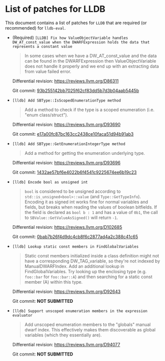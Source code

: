 # List of patches for LLDB

This document contains a list of patches for `LLDB` that are required (or recommended) for `lldb-eval`.

* (Required) `[LLDB] Fix how ValueObjectVariable handles DW_AT_const_value when the DWARFExpression holds the data that represents a constant value`

  > In some cases when we have a DW_AT_const_value and the data can be found in the DWARFExpression then ValueObjectVariable does not handle it properly and we end up with an extracting data from value failed error.

  Differential revision: <https://reviews.llvm.org/D86311>

  Git commit: [93b255142bb7025f62cf83dd5b7d3b04aab5445b](https://github.com/llvm/llvm-project/commit/93b255142bb7025f62cf83dd5b7d3b04aab5445b)

* `[lldb] Add SBType::IsScopedEnumerationType method`

  > Add a method to check if the type is a scoped enumeration (i.e. "enum class/struct").

  Differential revision: <https://reviews.llvm.org/D93690>

  Git commit: [e17a00fc87bc163cc2438ce10faca51d94b91ab3](https://github.com/llvm/llvm-project/commit/e17a00fc87bc163cc2438ce10faca51d94b91ab3)

* `[lldb] Add SBType::GetEnumerationIntegerType method`

  > Add a method for getting the enumeration underlying type.

  Differential revision: <https://reviews.llvm.org/D93696>

  Git commit: [1432ae57bf6e4022b6f4541c9225674ee6b19c23](https://github.com/llvm/llvm-project/commit/1432ae57bf6e4022b6f4541c9225674ee6b19c23)

* `[lldb] Encode bool as unsigned int`

  > `bool` is considered to be unsigned according to `std::is_unsigned<bool>::value` (and `Type::GetTypeInfo`). Encoding it as signed int works fine for normal variables and fields, but breaks when reading the values of boolean bitfields. If the field is declared as `bool b : 1` and has a value of `0b1`, the call to `SBValue::GetValueAsSigned()` will return `-1`.

  Differential revision: <https://reviews.llvm.org/D102685>

  Git commit: [0bab7b26f4d9dc4cb8f6c2877ad4a2c388c41c65](https://github.com/llvm/llvm-project/commit/0bab7b26f4d9dc4cb8f6c2877ad4a2c388c41c65)

* `[lldb] Lookup static const members in FindGlobalVariables`

  > Static const members initialized inside a class definition might not have a corresponding DW_TAG_variable, so they're not indexed by ManualDWARFIndex. Add an additional lookup in FindGlobalVariables. Try looking up the enclosing type (e.g. `foo::bar` for `foo::bar::A`) and then searching for a static const member (A) within this type.

  Differential revision: <https://reviews.llvm.org/D92643>

  Git commit: **NOT SUBMITTED**

* `[lldb] Support unscoped enumeration members in the expression evaluator`

  > Add unscoped enumeration members to the "globals" manual dwarf index. This effectively makes them discoverable as global variables (which they essentially are).

  Differential revision: <https://reviews.llvm.org/D94077>

  Git commit: **NOT SUBMITTED**
